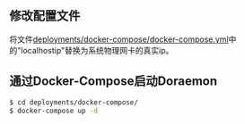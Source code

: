 ## 修改配置文件

将文件[deployments/docker-compose/docker-compose.yml](deployments/docker-compose/docker-compose.yml)中的"localhostip"替换为系统物理网卡的真实ip。  

## 通过Docker-Compose启动Doraemon

```bash
$ cd deployments/docker-compose/
$ docker-compose up -d
```
